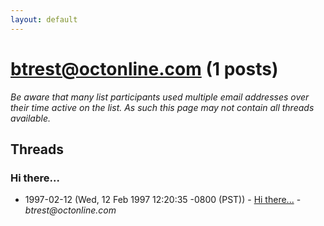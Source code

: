 ```yaml
---
layout: default
---
```


# btrest@octonline.com (1 posts)

_Be aware that many list participants used multiple email addresses over their time active on the list. As such this page may not contain all threads available._

## Threads

### Hi there...
+ 1997-02-12 (Wed, 12 Feb 1997 12:20:35 -0800 (PST)) - [Hi there...](/archive/1997/02/bb1f8f55c4a416bf58f269f0f5cf2bbb1ce93f7517ded631883dac8c2ab621ba) - _btrest@octonline.com_

